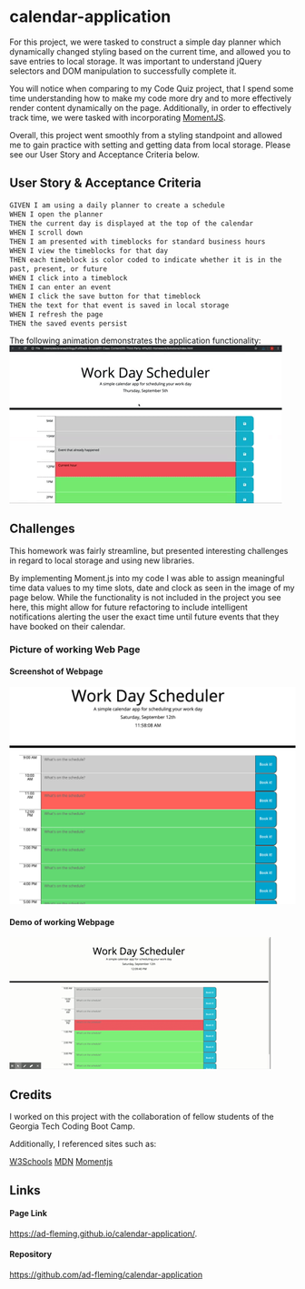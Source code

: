 # calendar-application
For this project, we were tasked to construct a simple day planner which dynamically changed styling based on the current time, and allowed you to save entries to local storage. It was important to understand jQuery selectors and DOM manipulation to successfully complete it.

You will notice when comparing to my Code Quiz project, that I spend some time understanding how to make my code more dry and to more effectively render content dynamically on the page. Additionally, in order to effectively track time, we were tasked with incorporating [MomentJS](https://momentjs.com/). 

Overall, this project went smoothly from a styling standpoint and allowed me to gain practice with setting and getting data from local storage. Please see our User Story and Acceptance Criteria below. 

## User Story & Acceptance Criteria
```
GIVEN I am using a daily planner to create a schedule
WHEN I open the planner
THEN the current day is displayed at the top of the calendar
WHEN I scroll down
THEN I am presented with timeblocks for standard business hours
WHEN I view the timeblocks for that day
THEN each timeblock is color coded to indicate whether it is in the past, present, or future
WHEN I click into a timeblock
THEN I can enter an event
WHEN I click the save button for that timeblock
THEN the text for that event is saved in local storage
WHEN I refresh the page
THEN the saved events persist
```

The following animation demonstrates the application functionality:
![Day Planner Demo](./Assets/05-third-party-apis-homework-demo.gif)

## Challenges 
This homework was fairly streamline, but presented interesting challenges in regard to local storage and using new libraries. 

By implementing Moment.js into my code I was able to assign meaningful time data values to my time slots, date and clock as seen in the image of my page below. While the functionality is not included in the project you see here, this might allow for future refactoring to include intelligent notifications alerting the user the exact time until future events that they have booked on their calendar.


### Picture of working Web Page

#### Screenshot of Webpage
![My Day Planner](./Assets/working-page.png)


#### Demo of working Webpage
![My Day Planner Demo](./Assets/my-work-day-scheduler.gif)

## Credits

I worked on this project with the collaboration of fellow students of the Georgia Tech Coding Boot Camp.

Additionally, I referenced sites such as:

[W3Schools](https://www.w3schools.com/)
[MDN](https://developer.mozilla.org/)
[Momentjs](https://momentjs.com)


## Links

#### Page Link
https://ad-fleming.github.io/calendar-application/.
#### Repository 
https://github.com/ad-fleming/calendar-application